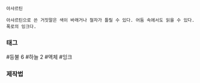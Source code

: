 

```
아샤르틴

아샤르틴으로 쓴 거짓말은 색이 바래거나 철자가 틀릴 수 있다. 어둠 속에서도 읽을 수 있다. 폭로의 잉크다.
```


### 태그

#등불 6
#하늘 2
#액체
#잉크 


### 제작법

